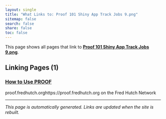```yaml
---
layout: single
title: "What Links to: Proof 101 Shiny App Track Jobs 9.png"
sitemap: false
search: false
share: false
toc: false
---
```


This page shows all pages that link to **[Proof 101 Shiny App Track Jobs 9.png](/datademos/assets/proof_101_shiny_app_track_jobs_9.png)**.

## Linking Pages (1)

### [How to Use PROOF](/datademos/proof-how-to/)

proof.fredhutch.orghttps://proof.fredhutch.org on the Fred Hutch Network

---


*This page is automatically generated. Links are updated when the site is rebuilt.*
